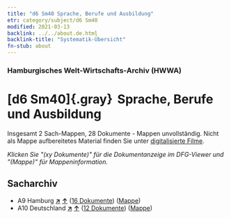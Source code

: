 ```yaml
---
title: "d6 Sm40 Sprache, Berufe und Ausbildung"
etr: category/subject/d6 Sm40
modified: 2021-03-13
backlink: ../../about.de.html
backlink-title: "Systematik-Übersicht"
fn-stub: about
---
```


### Hamburgisches Welt-Wirtschafts-Archiv (HWWA)
# [d6 Sm40]{.gray}&#8201; Sprache, Berufe und Ausbildung&#160; 




Insgesamt 2 Sach-Mappen, 28 Dokumente - Mappen unvollständig.
Nicht als Mappe aufbereitetes Material finden Sie unter [digitalisierte Filme](/film/h1_sh).

_Klicken Sie "(xy Dokumente)" für die Dokumentanzeige im DFG-Viewer und "(Mappe)" für Mappeninformation._

## Sacharchiv



- A9 Hamburg [**&nearr;**](../../../geo/i/140905/about.de.html "Hamburg (alle Mappen)") [**&uarr;**](../../../geo/about.de.html#A9 "Ländersystematik") (<a href="https://pm20.zbw.eu/dfgview/sh/140905,185530" title="über: Hamburg : Sprache, Berufe und Ausbildung" target="_blank">16 Dokumente</a>) ([Mappe](../../../../folder/sh/1409xx/140905/1855xx/185530/about.de.html))
- A10 Deutschland [**&nearr;**](../../../geo/i/126128/about.de.html "Deutschland (alle Mappen)") [**&uarr;**](../../../geo/about.de.html#A10 "Ländersystematik") (<a href="https://pm20.zbw.eu/dfgview/sh/126128,185530" title="über: Deutschland : Sprache, Berufe und Ausbildung" target="_blank">12 Dokumente</a>) ([Mappe](../../../../folder/sh/1261xx/126128/1855xx/185530/about.de.html))


